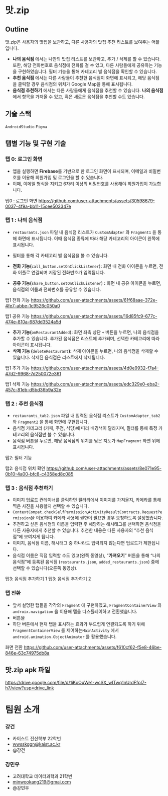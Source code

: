 # 맛.zip

## Outline

맛.zip은 사용자의 맛집을 보관하고, 다른 사용자의 맛집 추천 리스트를 보여주는 어플입니다. 

- **나의 음식점** 에서는 나만의 맛집 리스트를 보관하고, 추가 / 삭제를 할 수 있습니다. 또한, 해당 전화번호로 음식점에 전화를 걸 수 있고, 다른 사람들에게 공유하는 기능을 구현하였습니다. 필터 기능을 통해 카테고리 별 음식점을 확인할 수 있습니다.
- **추천 음식점** 에서는 다른 사람들이 추천한 음식점이 화면에 표시되고, 해당 음식점을 클릭할 경우 음식점의 위치가 Google Map을 통해 표시됩니다.
- **음식점 추천하기** 에서는 다른 사람들에게 음식점을 추천할 수 있습니다. **나의 음식점** 에서 항목을 가져올 수 있고, 혹은 새로운 음식점을 추천할 수도 있습니다.

## 기술 스택

`AndroidStudio` `Figma` 

## 탭별 기능 및 구현 기술

### 탭 0: 로그인 화면

- 앱을 실행하면 **Firebase**를 기반으로 한 로그인 화면이 표시되며, 이메일과 비밀번호를 이용해 회원가입 및 로그인을 할 수 있습니다.
- 이때, 이메일 형식을 지키고 6자리 이상의 비밀번호를 사용해야 회원가입이 가능합니다.
  
탭0 : 로그인 화면 https://github.com/user-attachments/assets/30598679-0037-4f9a-bb11-15cee503347e

### 탭 1 : 나의 음식점

- `restaurants.json` 파일 내 음식점 리스트가 `CustomAdapter` 와 `Fragment1` 을 통해 화면에 표시됩니다. 이때 음식점 종류에 따라 해당 카테고리의 아이콘이 왼쪽에 표시됩니다.
- 필터를 통해 각 카테고리 별 음식점을 볼 수 있습니다.

- **전화 기능(**`call_button.setOnClickListener`)**:**  화면 내 전화 아이콘을 누르면, 전화 어플로 연결되며 저장된 전화번호가 입력됩니다.
- **공유 기능(**`share_button.setOnClickListener`) **:** 화면 내 공유 아이콘을 누르면, 음식점의 이름과 전화번호를 공유할 수 있습니다.

탭1 전화 기능 https://github.com/user-attachments/assets/61f68aae-372e-4fe7-abbe-1c9526c050a0

탭1 공유 기능 https://github.com/user-attachments/assets/16d85fc9-677c-474e-810a-687dd3524a5d

- **추가 기능(**`onRestaurantAdded`)**:** 화면 좌측 상단 `+` 버튼을 누르면, 나의 음식점을 추가할 수 있습니다. 추가된 음식점은 리스트에 추가되며, 선택한 카테고리에 따라 아이콘이 표시됩니다.
- **삭제 기능 (**`deleteRestaurant`**):** 삭제 아이콘을 누르면, 나의 음식점을 삭제할 수 있습니다. 삭제된 음식점은 리스트에서 삭제됩니다.

탭1 추가 기능 https://github.com/user-attachments/assets/4d0e9932-f7a4-47d2-9968-7d250072e361

탭1 삭제 기능 https://github.com/user-attachments/assets/edc329e0-eba2-457c-81eb-d5bd36b9a32e



### 탭 2 : 추천 음식점

- `restaurants_tab2.json` 파일 내 입력된 음식점 리스트가 `CustomAdapter_tab2` 와 `Fragment2` 을 통해 화면에 구현됩니다.
- 음식점 카테고리 (카페, 주점, 식당)에 따라 배경색이 달라지며, 필터를 통해 특정 카테고리의 음식점만 볼 수 있습니다.
- 음식점 버튼을 누르면, 해당 음식점의 위치를 담은 지도가 `MapFragment` 화면 위에 표시됩니다.

탭2: 필터 기능

탭2: 음식점 위치 확인 https://github.com/user-attachments/assets/8e071e95-0b10-4a00-bfc8-c4358ed8c085

### 탭 3 : 음식점 추천하기

- 이미지 업로드 컨테이너를 클릭하면 갤러리에서 이미지를 가져올지, 카메라를 통해 찍은 사진을 사용할지 선택할 수 있습니다.
- `ContextCompat.checkSelfPermission`,`ActivityResultContracts.RequestPermission`을 이용하여 카메라 사용에 권한이 필요한 경우 요청하도록 설정했습니다.
- 추천하고 싶은 음식점의 이름을 입력한 후 해당하는 해시태그를 선택하면 음식점을 다른 사용자에게 추천할 수 있습니다. 추천한 내용은 다른 사용자의 “추천 음식점”에 보여지게 됩니다.
- 이미지, 음식점 이름, 해시태그 중 하나라도 입력되지 않는다면 업로드가 제한됩니다.
- 음식점 이름은 직접 입력할 수도 있고(왼쪽 동영상), “**가져오기**” 버튼을 통해 “나의 음식점”에 등록된 음식점 (`restaurants.json`, `added_restaurants.json`) 중에 선택할 수 있습니다(오른쪽 동영상).

탭3: 음식점 추가하기 1
탭3: 음식점 추가하기 2

### 탭 전환

- 앞서 설명한 탭들을 각각의 `Fragment` 에 구현하였고,  `FragmentContainerView` 와 `androix.navigation` 을 이용해 탭을 디스플레이하고 전환했습니다.
- 버튼을
- 하단 버튼에서 현재 탭을 표시하는 효과가 부드럽게 연결되도록 하기 위해 `FragmentContainerView` 를 제어하는`MainActivity` 에서  `android.animation.ObjectAnimator` 를 활용했습니다.

화면 전환 https://github.com/user-attachments/assets/f610cf62-f5e8-46be-846e-63c74975db8a

## 맛.zip apk 파일

https://drive.google.com/file/d/1iKoOuWe1-wcSX_wITwq1nUrdFfpI7-h7/view?usp=drive_link

# 팀원 소개

### 강건

- 카이스트 전산학부 22학번
- wwsskggn@kaist.ac.kr
- @강건

### 강민우

- 고려대학교 데이터과학과 21학번
- minwookang219@gmai.ocm
- @강민우
